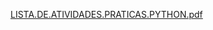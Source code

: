 [LISTA.DE.ATIVIDADES.PRATICAS.PYTHON.pdf](https://github.com/Jvbcarv/pythonProject/files/10017016/LISTA.DE.ATIVIDADES.PRATICAS.PYTHON.pdf)


